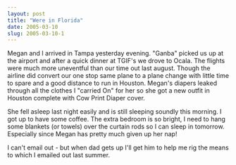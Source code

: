 ```yaml
---
layout: post
title: "Were in Florida"
date: 2005-03-10
slug: 2005-03-10-1
---
```


Megan and I arrived in Tampa yesterday evening.  &quot;Ganba&quot; picked us up at the airport and after a quick dinner at TGIF&apos;s we drove to Ocala.  The flights were much more uneventful than our time out  last august.  Though the airline did convert our one stop same plane to a plane change with little time to spare and a good distance to run in Houston.  Megan&apos;s diapers leaked through all the clothes I &quot;carried On&quot; for her so she got a new outfit in Houston complete with Cow Print Diaper cover.

She fell asleep last night easily and is still sleeping soundly this morning.  I got up to have some coffee.  The extra bedroom is so bright, I need to hang some blankets (or towels) over the curtain rods  so I can sleep in tomorrow. Especially since Megan has pretty much given up her nap!

I can&apos;t email out - but when dad gets up I&apos;ll get him to help me rig the means to which I emailed out last summer.
